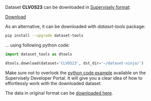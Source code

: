 Dataset **CLVOS23** can be downloaded in [Supervisely format](https://developer.supervisely.com/api-references/supervisely-annotation-json-format):

 [Download](https://assets.supervisely.com/supervisely-supervisely-assets-public/teams_storage/P/1/nh/yMZ9T0tEuMWkR23P1lBdyeAapvrNhvZgtfeeddPR1m4goZfHpFdcHMqeH8MUTjRaDfiDTytubrI6bNyqiHLslcOyGXBdcfHo0sbnFtv5JFJsWpldkQLPTYo2O5qP.tar)

As an alternative, it can be downloaded with *dataset-tools* package:
``` bash
pip install --upgrade dataset-tools
```

... using following python code:
``` python
import dataset_tools as dtools

dtools.download(dataset='CLVOS23', dst_dir='~/dataset-ninja/')
```
Make sure not to overlook the [python code example](https://developer.supervisely.com/getting-started/python-sdk-tutorials/iterate-over-a-local-project) available on the Supervisely Developer Portal. It will give you a clear idea of how to effortlessly work with the downloaded dataset.

The data in original format can be [downloaded here](https://www.kaggle.com/datasets/amir4d/clvos23/download?datasetVersionNumber=1).